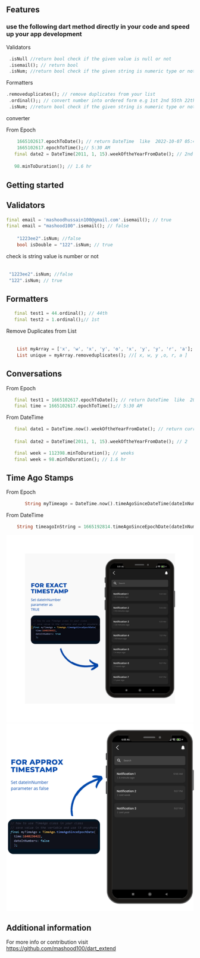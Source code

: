 <!--
This README describes the package. If you publish this package to pub.dev,
this README's contents appear on the landing page for your package.

For information about how to write a good package README, see the guide for
[writing package pages](https://dart.dev/guides/libraries/writing-package-pages).

For general information about developing packages, see the Dart guide for
[creating packages](https://dart.dev/guides/libraries/create-library-packages)
and the Flutter guide for
[developing packages and plugins](https://flutter.dev/developing-packages).
-->

## Features

### use the following dart method directly in your code and speed up your app development

Validators

```dart
 .isNull //return bool check if the given value is null or not
 .isemail(); // return bool
 .isNum; //return bool check if the given string is numeric type or not
```

Formatters

```dart
.removeduplicates(); // remove duplicates from your list
 .ordinal();; // convert number into ordered form e.g 1st 2nd 55th 22th
 .isNum; //return bool check if the given string is numeric type or not
```

converter

From Epoch

```dart
    1665102617.epochToDate(); // return DateTime  like  2022-10-07 05:41:03.162
    1665102617.epochToTime();// 5:30 AM
   final date2 = DateTime(2011, 1, 15).weekOftheYearFromDate(); // 2nd week

   98.minToDuration(); // 1.6 hr
```

## Getting started

## Validators

```dart
final email = 'mashoodhussain100@gmail.com'.isemail(); // true
final email = "mashood100".isemail(); // false

    "1223ee2".isNum; //false
    bool isDouble = "122".isNum; // true
```

check is string value is number or not

```dart

 "1223ee2".isNum; //false
 "122".isNum; // true
```

## Formatters

```dart
   final test1 = 44.ordinal(); // 44th
   final test2 = 1.ordinal();// 1st

```

Remove Duplicates from List

```dart

    List myArray = ['x', 'w', 'x', 'y', 'o', 'x', 'y', 'y', 'r', 'a'];
    List unique = myArray.removeduplicates(); //[ x, w, y ,o, r, a ]
```

## Conversations

From Epoch

```dart
   final test1 = 1665102617.epochToDate(); // return DateTime  like  2022-10-07 05:41:03.162
   final time = 1665102617.epochToTime();// 5:30 AM
```

From DateTime

```dart
   final date1 = DateTime.now().weekOftheYearFromDate(); // return current week number of the year eg: 12

   final date2 = DateTime(2011, 1, 15).weekOftheYearFromDate(); // 2


```

```dart
   final week = 112398.minToDuration(); // weeks
   final week = 98.minToDuration(); // 1.6 hr
```

## Time Ago Stamps

From Epoch

```dart
       String myTimeago = DateTime.now().timeAgoSinceDateTime(dateInNumbers: true); // just now
```

From DateTime

```dart
    String timeagoInString = 1665192814.timeAgoSinceEpochDate(dateInNumbers: false); // return 12 days ago

```

![Screenshot](images/ss1.png)
![Screenshot2](images/ss2.png)

## Additional information

For more info or contribution visit https://github.com/mashood100/dart_extend
